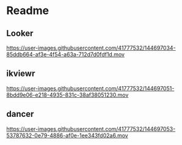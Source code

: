 # Readme

## Looker

https://user-images.githubusercontent.com/41777532/144697034-85ddb664-af3e-4f54-a63a-712d7d0fdf1d.mov


## ikviewr



https://user-images.githubusercontent.com/41777532/144697051-8bdd9e06-e218-4935-831c-38af38051230.mov

## dancer


https://user-images.githubusercontent.com/41777532/144697053-53787632-0e79-4886-af0e-1ee343fd02a6.mov

